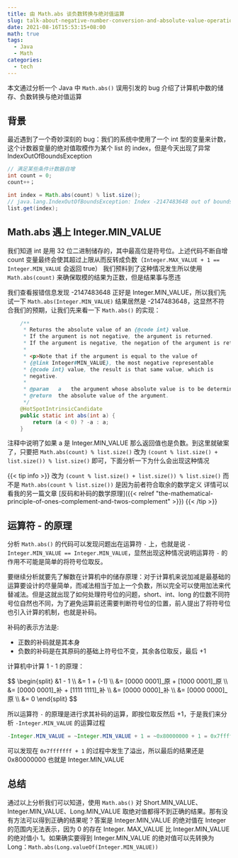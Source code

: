 ```yaml
---
title: 由 Math.abs 谈负数转换与绝对值运算
slug: talk-about-negative-number-conversion-and-absolute-value-operation-through-math-abs
date: 2021-08-16T15:53:15+08:00
math: true
tags:
  - Java
  - Math
categories:
  - tech
---
```


本文通过分析一个 Java 中 `Math.abs()` 误用引发的 bug 介绍了计算机中数的储存、负数转换与绝对值运算

<!--more-->

## 背景

最近遇到了一个奇妙深刻的 bug：我们的系统中使用了一个 int 型的变量来计数，这个计数器变量的绝对值取模作为某个 list 的 index，但是今天出现了异常 IndexOutOfBoundsException

```java
// 满足某些条件计数器自增
int count = 0;
count++；

int index = Math.abs(count) % list.size();
// java.lang.IndexOutOfBoundsException: Index -2147483648 out of bounds for length 1
list.get(index);
```

## Math.abs 遇上 Integer.MIN_VALUE

我们知道 int 是用 32 位二进制储存的，其中最高位是符号位。上述代码不断自增 count 变量最终会使其超过上限从而反转成负数（`Integer.MAX_VALUE + 1 == Integer.MIN_VALUE` 会返回 true） 我们预料到了这种情况发生所以使用 `Math.abs(count)` 来确保取模的结果为正数，但是结果事与愿违

我们查看报错信息发现 -2147483648 正好是 Integer.MIN_VALUE，所以我们先试一下 `Math.abs(Integer.MIN_VALUE)` 结果居然是 -2147483648，这显然不符合我们的预期，让我们先来看一下 `Math.abs()` 的实现：

```java
    /**
     * Returns the absolute value of an {@code int} value.
     * If the argument is not negative, the argument is returned.
     * If the argument is negative, the negation of the argument is returned.
     *
     * <p>Note that if the argument is equal to the value of
     * {@link Integer#MIN_VALUE}, the most negative representable
     * {@code int} value, the result is that same value, which is
     * negative.
     *
     * @param   a   the argument whose absolute value is to be determined
     * @return  the absolute value of the argument.
     */
    @HotSpotIntrinsicCandidate
    public static int abs(int a) {
        return (a < 0) ? -a : a;
    }
```

注释中说明了如果 a 是 Integer.MIN_VALUE 那么返回值也是负数。到这里就破案了，只要把 `Math.abs(count) % list.size()` 改为 `(count % list.size() + list.size()) % list.size()` 即可，下面分析一下为什么会出现这种情况

{{< tip info >}}
改为 `(count % list.size() + list.size()) % list.size()` 而不是 `Math.abs(count % list.size())` 是因为前者符合取余的数学定义
详情可以看我的另一篇文章 [反码和补码的数学原理]({{< relref "the-mathematical-principle-of-ones-complement-and-twos-complement" >}})
{{< /tip >}}

## 运算符 - 的原理

分析 `Math.abs()` 的代码可以发现问题出在运算符 `-` 上，也就是说 `-Integer.MIN_VALUE == Integer.MIN_VALUE`，显然出现这种情况说明运算符 `-` 的作用不可能是简单的将符号位取反。

要继续分析就要先了解数在计算机中的储存原理：对于计算机来说加减是最基础的运算要设计的尽量简单，而减法相当于加上一个负数，所以完全可以使用加法来代替减法。但是这就出现了如何处理符号位的问题，short、int、long 的位数不同符号位自然也不同，为了避免运算前还需要判断符号位的位置，前人提出了将符号位也引入计算的机制，也就是补码。

补码的表示方法是:

- 正数的补码就是其本身
- 负数的补码是在其原码的基础上符号位不变，其余各位取反，最后 +1

计算机中计算 1 - 1 的原理：

<div>
$$
\begin{split}
&1 - 1 \\
&= 1 + (-1) \\
&= [0000 0001]_原 + [1000 0001]_原 \\
&= [0000 0001]_补 + [1111 1111]_补 \\
&= [0000 0000]_补 \\
&= [0000 0000]_原 \\
&= 0
\end{split}
$$
</div>

所以运算符 `-` 的原理是进行求其补码的运算，即按位取反然后 +1，于是我们来分析 `-Integer.MIN_VALUE` 的运算过程

```java
-Integer.MIN_VALUE = ~Integer.MIN_VALUE + 1 = ~0x80000000 + 1 = 0x7fffffff + 1 = 0x80000000
```

可以发现在 `0x7fffffff + 1` 的过程中发生了溢出，所以最后的结果还是 0x80000000 也就是 Integer.MIN_VALUE

## 总结

通过以上分析我们可以知道，使用 `Math.abs()` 对 Short.MIN_VALUE、Integer.MIN_VALUE、Long.MIN_VALUE 取绝对值都得不到正确的结果。那有没有方法可以得到正确的结果呢？答案是 Integer.MIN_VALUE 的绝对值在 Integer 的范围内无法表示，因为 0 的存在 Integer. MAX_VALUE 比 Integer.MIN_VALUE 的绝对值小 1。如果确实要得到 Integer.MIN_VALUE 的绝对值可以先转换为 Long：`Math.abs(Long.valueOf(Integer.MIN_VALUE))`

